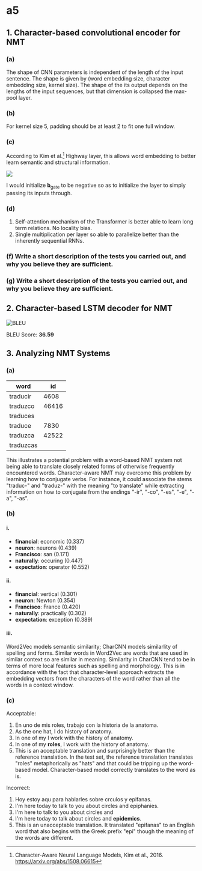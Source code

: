 # a5

## 1. Character-based convolutional encoder for NMT

### (a)

The shape of CNN parameters is independent of the length of the input sentence. The shape is given by (word embedding size, character embedding size, kernel size). The shape of the its output depends on the lengths of the input sequences, but that dimension is collapsed the max-pool layer.

### (b)

For kernel size $5$, padding should be at least 2 to fit one full window.

### (c)

According to Kim et al.[^1] Highway layer, this allows word embedding to better learn semantic and structural information.

[^1]: Character-Aware Neural Language Models, Kim et al., 2016. https://arxiv.org/abs/1508.06615

![](./highway.png)

I would initialize $\mathbf{b}_{\textrm{gate}}$ to be negative so as to initialize the layer to simply passing its inputs through.

### (d)

1. Self-attention mechanism of the Transformer is better able to learn long term relations. No locality bias.
2. Single multiplication per layer so able to parallelize better than the inherently sequential RNNs.

### (f) Write a short description of the tests you carried out, and why you believe they are suﬃcient.



### (g) Write a short description of the tests you carried out, and why you believe they are suﬃcient.



## 2. Character-based LSTM decoder for NMT

![BLEU](./bleu.png)

BLEU Score: **36.59**



## 3. Analyzing NMT Systems

### (a)

| word      | id    |
| --------- | ----- |
| traducir  | 4608  |
| traduzco  | 46416 |
| traduces  |       |
| traduce   | 7830  |
| traduzca  | 42522 |
| traduzcas |       |

This illustrates a potential problem with a word-based NMT system not being able to translate closely related forms of otherwise frequently encountered words. Character-aware NMT may overcome this problem by learning how to conjugate verbs. For instance, it could associate the stems "traduc-" and "traduz-" with the meaning "to translate" while extracting information on how to conjugate from the endings "-ir", "-co", "-es", "-e", "-a", "-as".

### (b)

#### i.

- **financial**: economic (0.337)
- **neuron**: neurons (0.439)
- **Francisco**: san (0.171)
- **naturally**: occuring (0.447)
- **expectation**: operator (0.552)

#### ii.

- **financial**: vertical (0.301)
- **neuron**: Newton (0.354)
- **Francisco**: France (0.420)
- **naturally**: practically (0.302)
- **expectation**: exception (0.389)

#### iii.

Word2Vec models semantic similarity; CharCNN models similarlity of spelling and forms. Similar words in Word2Vec are words that are used in similar context so are similar in meaning. Similarity in CharCNN tend to be in terms of more local features such as spelling and morphology. This is in accordance with the fact that character-level approach extracts the embedding vectors from the characters of the word rather than all the words in a context  window.

### (c)

Acceptable:

1. En uno de mis roles, trabajo con la historia de la anatoma.
2. As the one hat,  I do history of anatomy.
3. In one of my __<unk>__ I work with the history of anatomy.
4. In one of my __roles__, I work with the history of anatomy.
5. This is an acceptable translation and surprisingly better than the reference translation. In the test set, the reference translation translates "roles" metaphorically as "hats" and that could be tripping up the word-based model. Character-based model correctly translates to the word as is.

Incorrect:

1. Hoy estoy aqu para hablarles sobre crculos y epifanas.
2. I'm here today to talk to you  about circles and epiphanies.
3. I'm here to talk to you about circles and __<unk>__
4. I'm here today to talk about circles and __epidemics__.
5. This is an unacceptable translation. It translated "epifanas" to an English word that also begins with the Greek prefix "epi" though the meaning of the words are different.

